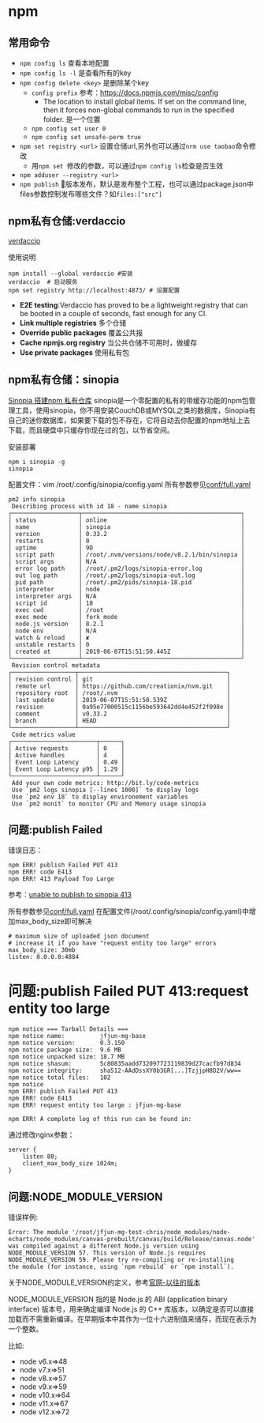 # npm

## 常用命令
- `npm config ls` 查看本地配置
- `npm config ls -l` 是查看所有的key
- `npm config delete <key>` 是删除某个key
    + `config prefix` 参考：https://docs.npmjs.com/misc/config
        * The location to install global items. If set on the command line, then it forces non-global commands to run in the specified folder. 是一个位置
    + `npm config set user 0`
    + `npm config set unsafe-perm true`
- `npm set registry <url>` 设置仓储url,另外也可以通过`nrm use taobao`命令修改
    + 用`npm set `修改的参数，可以通过`npm config ls`检查是否生效
- `npm adduser --registry <url>` 
- `npm publish` 版本发布，默认是发布整个工程，也可以通过package.json中 files参数控制发布哪些文件？如`files:["src"]`


## npm私有仓储:verdaccio
[verdaccio](https://www.npmjs.com/package/verdaccio)

使用说明
```
npm install --global verdaccio #安装
verdaccio  # 启动服务
npm set registry http://localhost:4873/ # 设置配置
```

- **E2E testing**:Verdaccio has proved to be a lightweight registry that can be booted in a couple of seconds, fast enough for any CI.
- **Link multiple registries** 多个仓储
- **Override public packages** 覆盖公共报
- **Cache npmjs.org registry** 当公共仓储不可用时，做缓存
- **Use private packages** 使用私有包

## npm私有仓储：sinopia
[Sinopia 搭建npm 私有仓库](https://juejin.im/post/5c2712355188255e9b621c48)
sinopia是一个零配置的私有的带缓存功能的npm包管理工具，使用sinopia，你不用安装CouchDB或MYSQL之类的数据库，Sinopia有自己的迷你数据库，如果要下载的包不存在，它将自动去你配置的npm地址上去下载，而且硬盘中只缓存你现在过的包，以节省空间。

安装部署
```
npm i sinopia -g
sinopia
```
配置文件：vim /root/.config/sinopia/config.yaml
所有参数参见[conf/full.yaml](https://github.com/rlidwka/sinopia/blob/3f55fb4c0c6685e8b22796cce7b523bdbfb4019e/conf/full.yaml)

```
pm2 info sinopia
 Describing process with id 18 - name sinopia
┌───────────────────┬─────────────────────────────────────────────┐
│ status            │ online                                      │
│ name              │ sinopia                                     │
│ version           │ 0.33.2                                      │
│ restarts          │ 0                                           │
│ uptime            │ 9D                                          │
│ script path       │ /root/.nvm/versions/node/v8.2.1/bin/sinopia │
│ script args       │ N/A                                         │
│ error log path    │ /root/.pm2/logs/sinopia-error.log           │
│ out log path      │ /root/.pm2/logs/sinopia-out.log             │
│ pid path          │ /root/.pm2/pids/sinopia-18.pid              │
│ interpreter       │ node                                        │
│ interpreter args  │ N/A                                         │
│ script id         │ 18                                          │
│ exec cwd          │ /root                                       │
│ exec mode         │ fork_mode                                   │
│ node.js version   │ 8.2.1                                       │
│ node env          │ N/A                                         │
│ watch & reload    │ ✘                                           │
│ unstable restarts │ 0                                           │
│ created at        │ 2019-06-07T15:51:50.445Z                    │
└───────────────────┴─────────────────────────────────────────────┘
 Revision control metadata
┌──────────────────┬──────────────────────────────────────────┐
│ revision control │ git                                      │
│ remote url       │ https://github.com/creationix/nvm.git    │
│ repository root  │ /root/.nvm                               │
│ last update      │ 2019-06-07T15:51:50.539Z                 │
│ revision         │ 0a95e77000515c1156be593642dd4e452f2f098e │
│ comment          │ v0.33.2                                  │
│ branch           │ HEAD                                     │
└──────────────────┴──────────────────────────────────────────┘
 Code metrics value
┌────────────────────────┬──────┐
│ Active requests        │ 0    │
│ Active handles         │ 4    │
│ Event Loop Latency     │ 0.49 │
│ Event Loop Latency p95 │ 1.29 │
└────────────────────────┴──────┘
 Add your own code metrics: http://bit.ly/code-metrics
 Use `pm2 logs sinopia [--lines 1000]` to display logs
 Use `pm2 env 18` to display environement variables
 Use `pm2 monit` to monitor CPU and Memory usage sinopia
```


## 问题:publish Failed
错误日志：
```
npm ERR! publish Failed PUT 413
npm ERR! code E413
npm ERR! 413 Payload Too Large
```
参考：[unable to publish to sinopia 413](https://github.com/rlidwka/sinopia/issues/83)

所有参数参见[conf/full.yaml](https://github.com/rlidwka/sinopia/blob/3f55fb4c0c6685e8b22796cce7b523bdbfb4019e/conf/full.yaml)
在配置文件(/root/.config/sinopia/config.yaml)中增加max_body_size即可解决
```
# maximum size of uploaded json document
# increase it if you have "request entity too large" errors
max_body_size: 30mb
listen: 0.0.0.0:4884
```


# 问题:publish Failed PUT 413:request entity too large
```
npm notice === Tarball Details ===
npm notice name:          jfjun-mg-base
npm notice version:       0.3.150
npm notice package size:  9.6 MB
npm notice unpacked size: 18.7 MB
npm notice shasum:        5c80835aadd732097723119839d27cacfb97d834
npm notice integrity:     sha512-AAdDssXY0b3GR[...]TzjjpH8D2V/ww==
npm notice total files:   102
npm notice
npm ERR! publish Failed PUT 413
npm ERR! code E413
npm ERR! request entity too large : jfjun-mg-base

npm ERR! A complete log of this run can be found in:
```
通过修改nginx参数：
```
server {
    listen 80;
    client_max_body_size 1024m;
}
```

## 问题:NODE_MODULE_VERSION
错误样例:
```
Error: The module '/root/jfjun-mg-test-chris/node_modules/node-echarts/node_modules/canvas-prebuilt/canvas/build/Release/canvas.node'
was compiled against a different Node.js version using
NODE_MODULE_VERSION 57. This version of Node.js requires
NODE_MODULE_VERSION 59. Please try re-compiling or re-installing
the module (for instance, using `npm rebuild` or `npm install`).
```
关于NODE_MODULE_VERSION的定义，参考[官网-以往的版本](https://nodejs.org/zh-cn/download/releases/)

NODE_MODULE_VERSION 指的是 Node.js 的 ABI (application binary interface) 版本号，用来确定编译 Node.js 的 C++ 库版本，以确定是否可以直接加载而不需重新编译。在早期版本中其作为一位十六进制值来储存，而现在表示为一个整数。

比如:

- node v6.x=>48
- node v7.x=>51
- node v8.x=>57
- node v9.x=>59
- node v10.x=>64
- node v11.x=>67
- node v12.x=>72